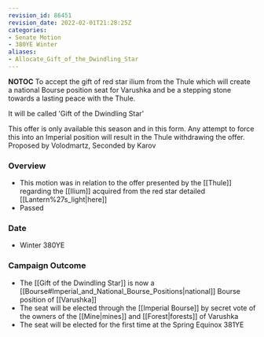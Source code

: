 ```yaml
---
revision_id: 86451
revision_date: 2022-02-01T21:28:25Z
categories:
- Senate Motion
- 380YE Winter
aliases:
- Allocate_Gift_of_the_Dwindling_Star
---
```



__NOTOC__
To accept the gift of red star ilium from the Thule which will create a national Bourse position seat for Varushka and be a stepping stone towards a lasting peace with the Thule.

It will be called 'Gift of the Dwindling Star' 

This offer is only available this season and in this form. Any attempt to force this into an Imperial position will result in the Thule withdrawing the offer.
Proposed by Volodmartz, Seconded by Karov

### Overview
* This motion was in relation to the offer presented by the [[Thule]] regarding the [[Ilium]] acquired from the red star detailed [[Lantern%27s_light|here]]
* Passed

### Date
* Winter 380YE

### Campaign Outcome
* The [[Gift of the Dwindling Star]] is now a [[Bourse#Imperial_and_National_Bourse_Positions|national]] Bourse position of [[Varushka]]
* The seat will be elected through the [[Imperial Bourse]] by secret vote of the owners of the [[Mine|mines]] and [[Forest|forests]] of Varushka
* The seat will be elected for the first time at the Spring Equinox 381YE